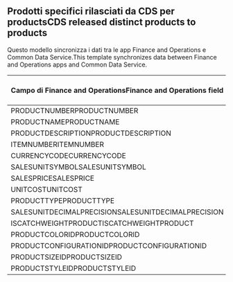 ## <a name="cds-released-distinct-products-to-products"></a><span data-ttu-id="75d25-101">Prodotti specifici rilasciati da CDS per products</span><span class="sxs-lookup"><span data-stu-id="75d25-101">CDS released distinct products to products</span></span>

<span data-ttu-id="75d25-102">Questo modello sincronizza i dati tra le app Finance and Operations e Common Data Service.</span><span class="sxs-lookup"><span data-stu-id="75d25-102">This template synchronizes data between Finance and Operations apps and Common Data Service.</span></span>

<span data-ttu-id="75d25-103">Campo di Finance and Operations</span><span class="sxs-lookup"><span data-stu-id="75d25-103">Finance and Operations field</span></span> | <span data-ttu-id="75d25-104">Tipo di mappa</span><span class="sxs-lookup"><span data-stu-id="75d25-104">Map type</span></span> | <span data-ttu-id="75d25-105">Altro campo di Dynamics 365</span><span class="sxs-lookup"><span data-stu-id="75d25-105">Other Dynamics 365 field</span></span> | <span data-ttu-id="75d25-106">Valore predefinito</span><span class="sxs-lookup"><span data-stu-id="75d25-106">Default value</span></span>
---|---|---|---
<span data-ttu-id="75d25-107">PRODUCTNUMBER</span><span class="sxs-lookup"><span data-stu-id="75d25-107">PRODUCTNUMBER</span></span> | >> | <span data-ttu-id="75d25-108">msdyn_productnumber</span><span class="sxs-lookup"><span data-stu-id="75d25-108">msdyn_productnumber</span></span> | 
<span data-ttu-id="75d25-109">PRODUCTNAME</span><span class="sxs-lookup"><span data-stu-id="75d25-109">PRODUCTNAME</span></span> | >> | <span data-ttu-id="75d25-110">name</span><span class="sxs-lookup"><span data-stu-id="75d25-110">name</span></span> | 
<span data-ttu-id="75d25-111">PRODUCTDESCRIPTION</span><span class="sxs-lookup"><span data-stu-id="75d25-111">PRODUCTDESCRIPTION</span></span> | >> | <span data-ttu-id="75d25-112">description</span><span class="sxs-lookup"><span data-stu-id="75d25-112">description</span></span> | 
<span data-ttu-id="75d25-113">ITEMNUMBER</span><span class="sxs-lookup"><span data-stu-id="75d25-113">ITEMNUMBER</span></span> | >> | <span data-ttu-id="75d25-114">msdyn_itemnumber</span><span class="sxs-lookup"><span data-stu-id="75d25-114">msdyn_itemnumber</span></span> | 
<span data-ttu-id="75d25-115">CURRENCYCODE</span><span class="sxs-lookup"><span data-stu-id="75d25-115">CURRENCYCODE</span></span> | >> | <span data-ttu-id="75d25-116">transactioncurrencyid.isocurrencycode</span><span class="sxs-lookup"><span data-stu-id="75d25-116">transactioncurrencyid.isocurrencycode</span></span> | 
<span data-ttu-id="75d25-117">SALESUNITSYMBOL</span><span class="sxs-lookup"><span data-stu-id="75d25-117">SALESUNITSYMBOL</span></span> | >> | <span data-ttu-id="75d25-118">defaultuomid.msdyn_symbol</span><span class="sxs-lookup"><span data-stu-id="75d25-118">defaultuomid.msdyn_symbol</span></span> | 
<span data-ttu-id="75d25-119">SALESPRICE</span><span class="sxs-lookup"><span data-stu-id="75d25-119">SALESPRICE</span></span> | >> | <span data-ttu-id="75d25-120">price</span><span class="sxs-lookup"><span data-stu-id="75d25-120">price</span></span> | 
<span data-ttu-id="75d25-121">UNITCOST</span><span class="sxs-lookup"><span data-stu-id="75d25-121">UNITCOST</span></span> | >> | <span data-ttu-id="75d25-122">currentcost</span><span class="sxs-lookup"><span data-stu-id="75d25-122">currentcost</span></span> | 
<span data-ttu-id="75d25-123">PRODUCTTYPE</span><span class="sxs-lookup"><span data-stu-id="75d25-123">PRODUCTTYPE</span></span> | >> | <span data-ttu-id="75d25-124">producttypecode</span><span class="sxs-lookup"><span data-stu-id="75d25-124">producttypecode</span></span> | 
<span data-ttu-id="75d25-125">SALESUNITDECIMALPRECISION</span><span class="sxs-lookup"><span data-stu-id="75d25-125">SALESUNITDECIMALPRECISION</span></span> | >> | <span data-ttu-id="75d25-126">quantitydecimal</span><span class="sxs-lookup"><span data-stu-id="75d25-126">quantitydecimal</span></span> | <span data-ttu-id="75d25-127">0</span><span class="sxs-lookup"><span data-stu-id="75d25-127">0</span></span>
<span data-ttu-id="75d25-128">ISCATCHWEIGHTPRODUCT</span><span class="sxs-lookup"><span data-stu-id="75d25-128">ISCATCHWEIGHTPRODUCT</span></span> | >> | <span data-ttu-id="75d25-129">msdyn_iscatchweight</span><span class="sxs-lookup"><span data-stu-id="75d25-129">msdyn_iscatchweight</span></span> | 
<span data-ttu-id="75d25-130">PRODUCTCOLORID</span><span class="sxs-lookup"><span data-stu-id="75d25-130">PRODUCTCOLORID</span></span> | >> | <span data-ttu-id="75d25-131">msdyn_productcolor.msdyn_productcolorname</span><span class="sxs-lookup"><span data-stu-id="75d25-131">msdyn_productcolor.msdyn_productcolorname</span></span> | 
<span data-ttu-id="75d25-132">PRODUCTCONFIGURATIONID</span><span class="sxs-lookup"><span data-stu-id="75d25-132">PRODUCTCONFIGURATIONID</span></span> | >> | <span data-ttu-id="75d25-133">msdyn_productconfiguration.msdyn_productconfiguration</span><span class="sxs-lookup"><span data-stu-id="75d25-133">msdyn_productconfiguration.msdyn_productconfiguration</span></span> | 
<span data-ttu-id="75d25-134">PRODUCTSIZEID</span><span class="sxs-lookup"><span data-stu-id="75d25-134">PRODUCTSIZEID</span></span> | >> | <span data-ttu-id="75d25-135">msdyn_productsize.msdyn_productsize</span><span class="sxs-lookup"><span data-stu-id="75d25-135">msdyn_productsize.msdyn_productsize</span></span> | 
<span data-ttu-id="75d25-136">PRODUCTSTYLEID</span><span class="sxs-lookup"><span data-stu-id="75d25-136">PRODUCTSTYLEID</span></span> | >> | <span data-ttu-id="75d25-137">msdyn_productstyle.msdyn_productstyle</span><span class="sxs-lookup"><span data-stu-id="75d25-137">msdyn_productstyle.msdyn_productstyle</span></span> | 
